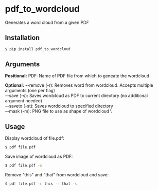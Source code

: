 # pdf_to_wordcloud

Generates a word cloud from a given PDF

## Installation

```zsh
$ pip install pdf_to_wordcloud
```

## Arguments

**Positional:**
PDF: Name of PDF file from which to geneate the wordcloud

**Optional:**
--remove (-r): Removes word from wordcloud. Accepts multiple arguments (one per flag) \
--save (-s): Saves wordcloud as PDF to current directory (no additional argument needed) \
--saveto (-st): Saves wordcloud to specified directory \
--mask (-m): PNG file to use as shape of wordcloud \

## Usage

Display wordcloud of file.pdf:
```zsh
$ pdf file.pdf
```

Save image of wordcloud as PDF:
```zsh
$ pdf file.pdf -s
```

Remove "this" and "that" from wordcloud and save:
```zsh
$ pdf file.pdf -r this -r that -s
```



